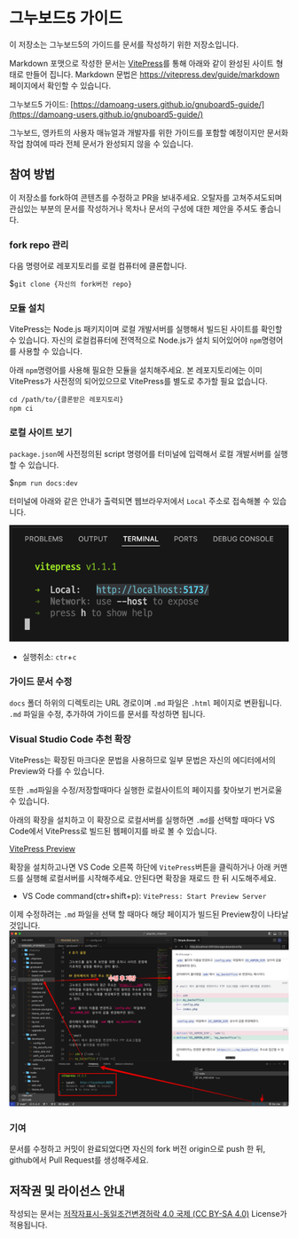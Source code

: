 # 그누보드5 가이드

이 저장소는 그누보드5의 가이드를 문서를 작성하기 위한 저장소입니다.

Markdown 포맷으로 작성한 문서는 [VitePress](https://vitepress.dev)를 통해 아래와 같이 완성된 사이트 형태로 만들어 집니다.
Markdown 문법은 https://vitepress.dev/guide/markdown 페이지에서 확인할 수 있습니다.

그누보드5 가이드: [https://damoang-users.github.io/gnuboard5-guide/](https://damoang-users.github.io/gnuboard5-guide/)

그누보드, 영카트의 사용자 매뉴얼과 개발자를 위한 가이드를 포함할 예정이지만 문서화 작업 참여에 따라 전체 문서가 완성되지 않을 수 있습니다.

## 참여 방법

이 저장소를 fork하여 콘텐츠를 수정하고 PR을 보내주세요.
오탈자를 고쳐주셔도되며 관심있는 부분의 문서를 작성하거나 목차나 문서의 구성에 대한 제안을 주셔도 좋습니다.

### fork repo 관리
다음 명령어로 레포지토리를 로컬 컴퓨터에 클론합니다.

$`git clone {자신의 fork버전 repo}`


### 모듈 설치
VitePress는 Node.js 패키지이며 로컬 개발서버를 실행해서 빌드된 사이트를 확인할 수 있습니다. 자신의 로컬컴퓨터에 전역적으로 Node.js가 설치 되어있어야 `npm`명령어를 사용할 수 있습니다.

 아래 `npm`명령어를 사용해  필요한 모듈을 설치해주세요. 본 레포지토리에는 이미 VitePress가 사전정의 되어있으므로 VitePress를 별도로 추가할 필요 없습니다.

~~~
cd /path/to/{클론받은 레포지토리}
npm ci
~~~

### 로컬 사이트 보기

 `package.json`에 사전정의된 script 명령어를 터미널에 입력해서 로컬 개발서버를 실행할 수 있습니다.

$`npm run docs:dev`

터미널에 아래와 같은 안내가 출력되면 웹브라우저에서 `Local` 주소로 접속해볼 수 있습니다.

![](./README_IMG/terminal-vitepress-started.png)

* 실행취소: `ctr`+`c`

### 가이드 문서 수정
`docs` 폴더 하위의 디렉토리는 URL 경로이며 `.md` 파일은 `.html` 페이지로 변환됩니다. `.md` 파일을 수정, 추가하여 가이드를 문서를 작성하면 됩니다.

### Visual Studio Code 추천 확장
VitePress는 확장된 마크다운 문법을 사용하므로 일부 문법은 자신의 에디터에서의 Preview와 다를 수 있습니다. 

또한 `.md`파일을 수정/저장할때마다 실행한 로컬사이트의 페이지를 찾아보기 번거로울 수 있습니다.

아래의 확장을 설치하고 이 확장으로 로컬서버를 실행하면 `.md`를 선택할 때마다 VS Code에서 VitePress로 빌드된 웹페이지를 바로 볼 수 있습니다.

[VitePress Preview](https://marketplace.visualstudio.com/items?itemName=fantasy.vp-preview)

확장을 설치하고나면 VS Code 오른쪽 하단에 `VitePress`버튼을 클릭하거나 아래 커맨드를 실행해 로컬서버를 시작해주세요. 안된다면 확장을 재로드 한 뒤 시도해주세요.
* VS Code command(ctr+shift+p): `VitePress: Start Preview Server`

이제 수정하려는 `.md` 파일을 선택 할 때마다 해당 페이지가 빌드된 Preview창이 나타날 것입니다. 
![](./README_IMG/Simple-Browser-preview.png)

### 기여
문서를 수정하고 커밋이 완료되었다면 자신의 fork 버전 origin으로 push 한 뒤, github에서 Pull Request를 생성해주세요.

## 저작권 및 라이선스 안내

작성되는 문서는 [저작자표시-동일조건변경허락 4.0 국제 (CC BY-SA 4.0)](https://creativecommons.org/licenses/by-sa/4.0/deed.ko) License가 적용됩니다.

